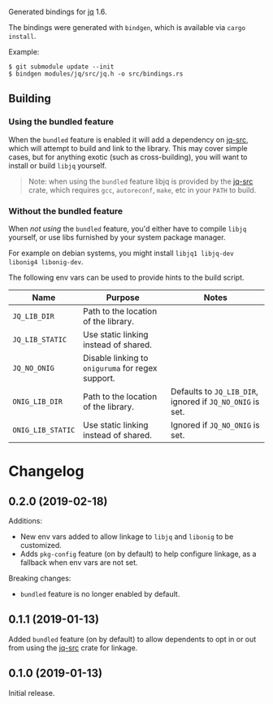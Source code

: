 Generated bindings for [jq] 1.6.

The bindings were generated with `bindgen`, which is available via
`cargo install`.

Example:

```
$ git submodule update --init
$ bindgen modules/jq/src/jq.h -o src/bindings.rs
```

## Building

### Using the bundled feature

When the `bundled` feature is enabled it will add a dependency on [jq-src], which
will attempt to build and link to the library. This may cover simple cases, but for
anything exotic (such as cross-building), you will want to install or build `libjq` 
yourself.

> Note: when using the `bundled` feature libjq is provided by
> the [jq-src] crate, which requires `gcc`, `autoreconf`, `make`, etc in
> your `PATH` to build.

### Without the bundled feature

When *not using* the `bundled` feature, you'd either have to compile `libjq` yourself, or use libs furnished by your
system package manager.

For example on debian systems, you might install `libjq1 libjq-dev libonig4 libonig-dev`. 

The following env vars can be used to provide hints to the build script.

| Name | Purpose | Notes |
| --- | --- | --- |
| `JQ_LIB_DIR` | Path to the location of the library. ||
| `JQ_LIB_STATIC` | Use static linking instead of shared. ||
| `JQ_NO_ONIG` | Disable linking to `oniguruma` for regex support. ||
| `ONIG_LIB_DIR` | Path to the location of the library. | Defaults to `JQ_LIB_DIR`, ignored if `JQ_NO_ONIG` is set. |
| `ONIG_LIB_STATIC` | Use static linking instead of shared. | Ignored if `JQ_NO_ONIG` is set. |

# Changelog

## 0.2.0 (2019-02-18)

Additions:

- New env vars added to allow linkage to `libjq` and `libonig` to be customized.
- Adds `pkg-config` feature (on by default) to help configure linkage, as a fallback when env vars are not set.

Breaking changes:

 - `bundled` feature is no longer enabled by default.

## 0.1.1 (2019-01-13)

Added `bundled` feature (on by default) to allow dependents to opt in or out
from using the [jq-src] crate for linkage.

## 0.1.0 (2019-01-13)

Initial release.


[jq-src]: https://crates.io/crate/jq-src
[jq]: https://github.com/stedolan/jq
